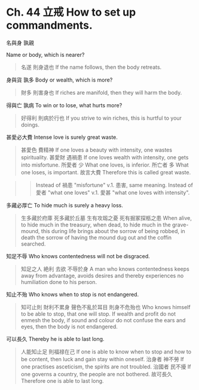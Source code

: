# Ch. 44 立戒 How to set up commandments.

名與身
孰親

Name or body,
which is nearer?

> 名遂
則身退也
If the name follows,
then the body retreats.

身與貨
孰多
Body or wealth,
which is more?

> 財多
則害身也
If riches are manifold,
then they will harm the body.

得與亡
孰病
To win or to lose,
what hurts more?

> 好得利
則病於行也
If you strive to win riches,
this is hurtful to your doings.

甚愛必大費
Intense love is surely great waste.

> 甚愛色
費精神
If one loves a beauty with intensity,
one wastes spirituality.
甚愛財
遇禍患
If one loves wealth with intensity,
one gets into misfortune.
所愛者
少
What one loves,
is inferior.
所亡者
多
What one loses,
is important.
故言大費
Therefore this is called great waste.

>> Instead of 禍患 "misfortune" v.1. 患害, same meaning.
Instead of 愛者 "what one loves" v.1. 愛甚 "what one loves with intensity".

多藏必厚亡
To hide much is surely a heavy loss.

> 生多藏於府庫
死多藏於丘墓
生有攻刼之憂
死有掘冢探柩之患
When alive, to hide much in the treasury,
when dead, to hide much in the grave-mound,
this during life brings about the sorrow of being robbed,
in death the sorrow of having the mound dug out and the coffin searched.

知足不辱
Who knows contentedness will not be disgraced.

> 知足之人
絶利
去欲
不辱於身
A man who knows contentedness
keeps away from advantage,
avoids desires
and thereby experiences no humiliation done to his person.

知止不殆
Who knows when to stop is not endangered.

> 知可止則
財利不累身
聲色不亂於耳目
則身不危殆也
Who knows himself to be able to stop, that one will stop.
If wealth and profit do not enmesh the body,
if sound and colour do not confuse the ears and eyes,
then the body is not endangered.

可以長久
Thereby he is able to last long.

> 人能知止足
則福禄在己
If one is able to know when to stop and how to be content,
then luck and gain stay within oneself.
治身者
神不勞
If one practises asceticism,
the spirits are not troubled.
治國者
民不擾
If one governs a country,
the people are not bothered.
故可長久
Therefore one is able to last long.
